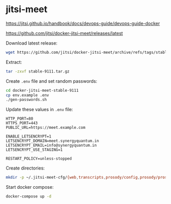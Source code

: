 # jitsi-meet

https://jitsi.github.io/handbook/docs/devops-guide/devops-guide-docker

https://github.com/jitsi/docker-jitsi-meet/releases/latest

Download latest release:
```bash
wget https://github.com/jitsi/docker-jitsi-meet/archive/refs/tags/stable-9111.tar.gz
```

Extract:
```bash
tar -zxvf stable-9111.tar.gz
```

Create `.env` file and set random passwords:
```bash
cd docker-jitsi-meet-stable-9111
cp env.example .env
./gen-passwords.sh
```

Update these values in `.env` file:
```
HTTP_PORT=80
HTTPS_PORT=443
PUBLIC_URL=https://meet.example.com

ENABLE_LETSENCRYPT=1
LETSENCRYPT_DOMAIN=meet.synergyquantum.in
LETSENCRYPT_EMAIL=info@synergyquantum.in
LETSENCRYPT_USE_STAGING=1

RESTART_POLICY=unless-stopped
```

Create directories:
```bash
mkdir -p ~/.jitsi-meet-cfg/{web,transcripts,prosody/config,prosody/prosody-plugins-custom,jicofo,jvb,jigasi,jibri}
```

Start docker compose:
```bash
docker-compose up -d
```

